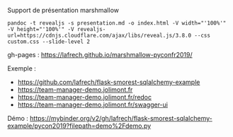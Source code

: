 Support de présentation marshmallow

    pandoc -t revealjs -s presentation.md -o index.html -V width="'100%'" -V height="'100%'" -V revealjs-url=https://cdnjs.cloudflare.com/ajax/libs/reveal.js/3.8.0 --css custom.css --slide-level 2


gh-pages : https://lafrech.github.io/marshmallow-pyconfr2019/

Exemple :
- https://github.com/lafrech/flask-smorest-sqlalchemy-example
- https://team-manager-demo.jolimont.fr
- https://team-manager-demo.jolimont.fr/redoc
- https://team-manager-demo.jolimont.fr/swagger-ui

Démo : https://mybinder.org/v2/gh/lafrech/flask-smorest-sqlalchemy-example/pycon2019?filepath=demo%2Fdemo.py
